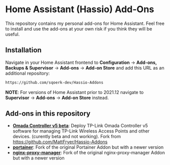 # Home Assistant (Hassio) Add-Ons
This repository contains my personal add-ons for Home Assistant. Feel free to install and use the add-ons at your own risk if you think they will be useful. 

## Installation

Navigate in your Home Assistant frontend to **Configuration** -> **Add-ons, Backups & Supervisor** -> **Add-ons** -> **Add-on Store** and add this URL as an additional repository:
```txt
https://github.com/sqoerk-dev/Hassio-Addons
```
**NOTE**: For versions of Home Assistant prior to 2021.12 navigate to **Supervisor** -> **Add-ons** -> **Add-on Store** instead.

## Add-ons in this repository
 - **[Omada Controller v5 beta](/Omada-Controller/README.md)**: Deploy TP-Link Omada Controller v5 software for managing TP-Link Wireless Access Points and other devices. (curently beta and not working). Fork from https://github.com/MattFryer/Hassio-Addons
 - **[portainer](/portainer/README.md)**: Fork of the original Portainer Addon but with a newer version
 - **[nginx-proxy-manager](/nginx-proxy-manager/README.md)**: Fork of the original nginx-proxy-manager Addon but with a newer version
